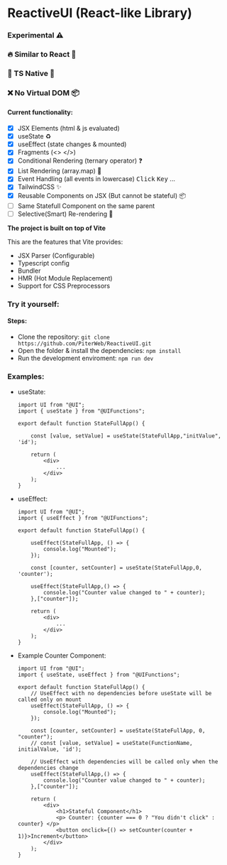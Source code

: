 # ReactiveUI (React-like Library)

### Experimental ⚠️

### 🔥 Similar to React 👀

### 🔑 TS Native 🔐

### ❌ No Virtual DOM 📦

#### Current functionality:

-   [x] JSX Elements (html & js evaluated)
-   [x] useState ♻
-   [x] useEffect (state changes & mounted)
-   [x] Fragments (<> </>)
-   [x] Conditional Rendering (ternary operator) ❓
-   [x] List Rendering (array.map) 📜
-   [x] Event Handling (all events in lowercase) <kbd>Click</kbd> <kbd>Key</kbd> ...
-   [x] TailwindCSS ✨
-   [x] Reusable Components on JSX (But cannot be stateful) 📦
-   [ ] Same Statefull Component on the same parent
-   [ ] Selective(Smart) Re-rendering 🧠

**The project is built on top of Vite**

This are the features that Vite provides:

-   JSX Parser (Configurable)
-   Typescript config
-   Bundler
-   HMR (Hot Module Replacement)
-   Support for CSS Preprocessors

### Try it yourself:

#### Steps:

- Clone the repository: ```git clone https://github.com/PiterWeb/ReactiveUI.git```
- Open the folder & install the dependencies: ```npm install```
- Run the development enviroment: ```npm run dev```

### Examples:

- useState:

    ```tsx
    import UI from "@UI";
    import { useState } from "@UIFunctions";

    export default function StateFullApp() {

        const [value, setValue] = useState(StateFullApp,"initValue", 'id');

        return (
            <div>
                ...
            </div>
        );
    }
    ```

- useEffect:

    ```tsx
    import UI from "@UI";
    import { useEffect } from "@UIFunctions";

    export default function StateFullApp() {

        useEffect(StateFullApp, () => {
            console.log("Mounted");
        });

        const [counter, setCounter] = useState(StateFullApp,0, 'counter');

        useEffect(StateFullApp,() => {
            console.log("Counter value changed to " + counter);
        },["counter"]);

        return (
            <div>
                ...
            </div>
        );
    }
    ```

- Example Counter Component:

    ```tsx
    import UI from "@UI";
    import { useState, useEffect } from "@UIFunctions";

    export default function StateFullApp() {
        // UseEffect with no dependencies before useState will be called only on mount
        useEffect(StateFullApp, () => {
            console.log("Mounted");
        });

        const [counter, setCounter] = useState(StateFullApp, 0, "counter");
        // const [value, setValue] = useState(FunctionName, initialValue, 'id');

        // UseEffect with dependencies will be called only when the dependencies change
        useEffect(StateFullApp,() => {
            console.log("Counter value changed to " + counter);
        },["counter"]);

        return (
            <div>
                <h1>Stateful Component</h1>
                <p> Counter: {counter === 0 ? "You didn't click" : counter} </p>
                <button onclick={() => setCounter(counter + 1)}>Increment</button>
            </div>
        );
    }
    ```
